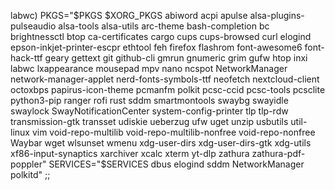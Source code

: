 labwc)
            PKGS="$PKGS $XORG_PKGS abiword acpi apulse alsa-plugins-pulseaudio alsa-tools alsa-utils arc-theme bash-completion bc brightnessctl btop ca-certificates cargo cups cups-browsed curl elogind epson-inkjet-printer-escpr ethtool feh firefox flashrom font-awesome6 font-hack-ttf geary gettext git github-cli gmrun gnumeric grim gufw htop inxi labwc lxappearance mousepad mpv nano ncspot NetworkManager network-manager-applet nerd-fonts-symbols-ttf neofetch nextcloud-client octoxbps papirus-icon-theme pcmanfm polkit pcsc-ccid pcsc-tools pcsclite python3-pip ranger rofi rust sddm smartmontools swaybg swayidle swaylock SwayNotificationCenter system-config-printer tlp tlp-rdw transmission-gtk transset udiskie ueberzug ufw uget unzip usbutils util-linux vim void-repo-multilib void-repo-multilib-nonfree void-repo-nonfree Waybar wget wlsunset wmenu xdg-user-dirs xdg-user-dirs-gtk xdg-utils xf86-input-synaptics xarchiver xcalc xterm yt-dlp zathura zathura-pdf-poppler"
            SERVICES="$SERVICES dbus elogind sddm NetworkManager polkitd"
        ;;
